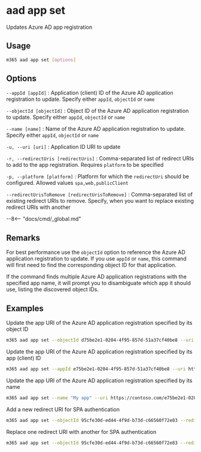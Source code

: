 # aad app set

Updates Azure AD app registration

## Usage

```sh
m365 aad app set [options]
```

## Options

`--appId [appId]`
: Application (client) ID of the Azure AD application registration to update. Specify either `appId`, `objectId` or `name`

`--objectId [objectId]`
: Object ID of the Azure AD application registration to update. Specify either `appId`, `objectId` or `name`

`--name [name]`
: Name of the Azure AD application registration to update. Specify either `appId`, `objectId` or `name`

`-u, --uri [uri]`
: Application ID URI to update

`-r, --redirectUris [redirectUris]`
: Comma-separated list of redirect URIs to add to the app registration. Requires `platform` to be specified

`-p, --platform [platform]`
: Platform for which the `redirectUri` should be configured. Allowed values `spa,web,publicClient`

`--redirectUrisToRemove [redirectUrisToRemove]`
: Comma-separated list of existing redirect URIs to remove. Specify, when you want to replace existing redirect URIs with another

--8<-- "docs/cmd/_global.md"

## Remarks

For best performance use the `objectId` option to reference the Azure AD application registration to update. If you use `appId` or `name`, this command will first need to find the corresponding object ID for that application.

If the command finds multiple Azure AD application registrations with the specified app name, it will prompt you to disambiguate which app it should use, listing the discovered object IDs.

## Examples

Update the app URI of the Azure AD application registration specified by its object ID

```sh
m365 aad app set --objectId d75be2e1-0204-4f95-857d-51a37cf40be8 --uri https://contoso.com/e75be2e1-0204-4f95-857d-51a37cf40be8
```

Update the app URI of the Azure AD application registration specified by its app (client) ID

```sh
m365 aad app set --appId e75be2e1-0204-4f95-857d-51a37cf40be8 --uri https://contoso.com/e75be2e1-0204-4f95-857d-51a37cf40be8
```

Update the app URI of the Azure AD application registration specified by its name

```sh
m365 aad app set --name "My app" --uri https://contoso.com/e75be2e1-0204-4f95-857d-51a37cf40be8
```

Add a new redirect URI for SPA authentication

```sh
m365 aad app set --objectId 95cfe30d-ed44-4f9d-b73d-c66560f72e83 --redirectUris https://contoso.com/auth --platform spa
```

Replace one redirect URI with another for SPA authentication

```sh
m365 aad app set --objectId 95cfe30d-ed44-4f9d-b73d-c66560f72e83 --redirectUris https://contoso.com/auth --platform spa --redirectUrisToRemove https://contoso.com/old-auth
```
